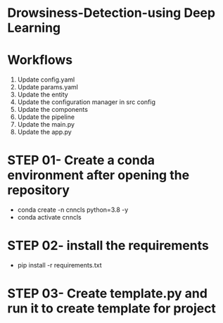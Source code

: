 # Drowsiness-Detection-using Deep Learning 

# Workflows
1. Update config.yaml
2. Update params.yaml
3. Update the entity
4. Update the configuration manager in src config
5. Update the components
6. Update the pipeline
7. Update the main.py
8. Update the app.py

# STEP 01- Create a conda environment after opening the repository
* conda create -n cnncls python=3.8 -y
* conda activate cnncls

# STEP 02- install the requirements
* pip install -r requirements.txt

# STEP 03- Create template.py and run it to create template for project 